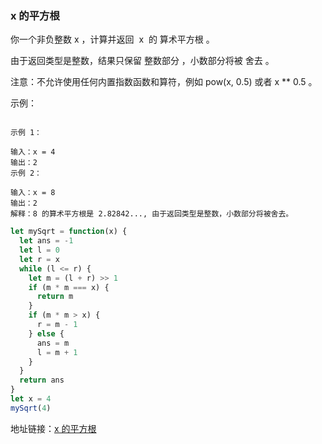 ### x 的平方根

你一个非负整数 x ，计算并返回  x  的 算术平方根 。

由于返回类型是整数，结果只保留 整数部分 ，小数部分将被 舍去 。

注意：不允许使用任何内置指数函数和算符，例如 pow(x, 0.5) 或者 x \*\* 0.5 。

示例：

```

示例 1：

输入：x = 4
输出：2
示例 2：

输入：x = 8
输出：2
解释：8 的算术平方根是 2.82842..., 由于返回类型是整数，小数部分将被舍去。
```

```js
let mySqrt = function(x) {
  let ans = -1
  let l = 0
  let r = x
  while (l <= r) {
    let m = (l + r) >> 1
    if (m * m === x) {
      return m
    }
    if (m * m > x) {
      r = m - 1
    } else {
      ans = m
      l = m + 1
    }
  }
  return ans
}
let x = 4
mySqrt(4)
```

地址链接：<a href='https://leetcode-cn.com/problems/sqrtx' target='_blak'>x 的平方根</a>

